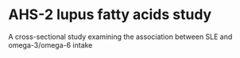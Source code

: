 # AHS-2 lupus fatty acids study
A cross-sectional study examining the association between SLE and omega-3/omega-6 intake
